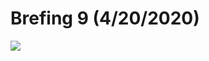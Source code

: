 # Brefing 9 (4/20/2020)
![](https://cdn.discordapp.com/attachments/685994642768265235/701899749456085052/Survivalbriefing9.png)
